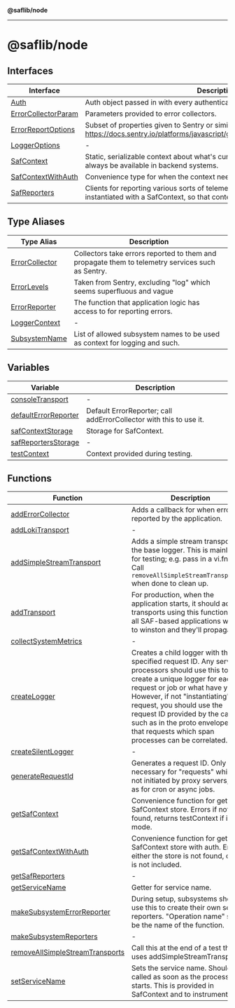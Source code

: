**@saflib/node**

***

# @saflib/node

## Interfaces

| Interface | Description |
| ------ | ------ |
| [Auth](interfaces/Auth.md) | Auth object passed in with every authenticated request. |
| [ErrorCollectorParam](interfaces/ErrorCollectorParam.md) | Parameters provided to error collectors. |
| [ErrorReportOptions](interfaces/ErrorReportOptions.md) | Subset of properties given to Sentry or similar error reporting services. https://docs.sentry.io/platforms/javascript/guides/node/apis/#captureException |
| [LoggerOptions](interfaces/LoggerOptions.md) | - |
| [SafContext](interfaces/SafContext.md) | Static, serializable context about what's currently going on. These should always be available in backend systems. |
| [SafContextWithAuth](interfaces/SafContextWithAuth.md) | Convenience type for when the context needs to have auth. |
| [SafReporters](interfaces/SafReporters.md) | Clients for reporting various sorts of telemetry. They're expected to be instantiated with a SafContext, so that context is included. |

## Type Aliases

| Type Alias | Description |
| ------ | ------ |
| [ErrorCollector](type-aliases/ErrorCollector.md) | Collectors take errors reported to them and propagate them to telemetry services such as Sentry. |
| [ErrorLevels](type-aliases/ErrorLevels.md) | Taken from Sentry, excluding "log" which seems superfluous and vague |
| [ErrorReporter](type-aliases/ErrorReporter.md) | The function that application logic has access to for reporting errors. |
| [LoggerContext](type-aliases/LoggerContext.md) | - |
| [SubsystemName](type-aliases/SubsystemName.md) | List of allowed subsystem names to be used as context for logging and such. |

## Variables

| Variable | Description |
| ------ | ------ |
| [consoleTransport](variables/consoleTransport.md) | - |
| [defaultErrorReporter](variables/defaultErrorReporter.md) | Default ErrorReporter; call addErrorCollector with this to use it. |
| [safContextStorage](variables/safContextStorage.md) | Storage for SafContext. |
| [safReportersStorage](variables/safReportersStorage.md) | - |
| [testContext](variables/testContext.md) | Context provided during testing. |

## Functions

| Function | Description |
| ------ | ------ |
| [addErrorCollector](functions/addErrorCollector.md) | Adds a callback for when errors are reported by the application. |
| [addLokiTransport](functions/addLokiTransport.md) | - |
| [addSimpleStreamTransport](functions/addSimpleStreamTransport.md) | Adds a simple stream transport to the base logger. This is mainly used for testing; e.g. pass in a vi.fn(). Call `removeAllSimpleStreamTransports()` when done to clean up. |
| [addTransport](functions/addTransport.md) | For production, when the application starts, it should add any transports using this function. Then all SAF-based applications will log to winston and they'll propagate. |
| [collectSystemMetrics](functions/collectSystemMetrics.md) | - |
| [createLogger](functions/createLogger.md) | Creates a child logger with the specified request ID. Any servers or processors should use this to create a unique logger for each request or job or what have you. However, if not "instantiating" the request, you should use the request ID provided by the caller, such as in the proto envelope, so that requests which span processes can be correlated. |
| [createSilentLogger](functions/createSilentLogger.md) | - |
| [generateRequestId](functions/generateRequestId.md) | Generates a request ID. Only necessary for "requests" which are not initiated by proxy servers, such as for cron or async jobs. |
| [getSafContext](functions/getSafContext.md) | Convenience function for getting SafContext store. Errors if not found, returns testContext if in test mode. |
| [getSafContextWithAuth](functions/getSafContextWithAuth.md) | Convenience function for getting SafContext store with auth. Errors if either the store is not found, or auth is not included. |
| [getSafReporters](functions/getSafReporters.md) | - |
| [getServiceName](functions/getServiceName.md) | Getter for service name. |
| [makeSubsystemErrorReporter](functions/makeSubsystemErrorReporter.md) | During setup, subsystems should use this to create their own set of reporters. "Operation name" should be the name of the function. |
| [makeSubsystemReporters](functions/makeSubsystemReporters.md) | - |
| [removeAllSimpleStreamTransports](functions/removeAllSimpleStreamTransports.md) | Call this at the end of a test that uses addSimpleStreamTransport. |
| [setServiceName](functions/setServiceName.md) | Sets the service name. Should be called as soon as the process starts. This is provided in SafContext and to instrumentation. |
